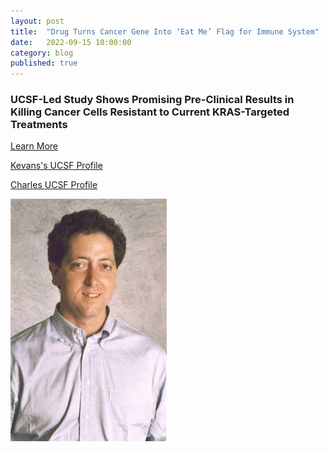 ```yaml
---
layout: post
title:  "Drug Turns Cancer Gene Into ‘Eat Me’ Flag for Immune System"
date:   2022-09-15 10:00:00
category: blog
published: true
---
```


### UCSF-Led Study Shows Promising Pre-Clinical Results in Killing Cancer Cells Resistant to Current KRAS-Targeted Treatments

[Learn More ](https://www.ucsf.edu/news/2022/09/423661/drug-turns-cancer-gene-eat-me-flag-immune-system)

[Kevans's UCSF Profile](https://profiles.ucsf.edu/kevan.shokat)

[Charles UCSF Profile](https://profiles.ucsf.edu/charles.craik)

![Photo of Kevan](/assets/images/faculty/shokat.jpg)
